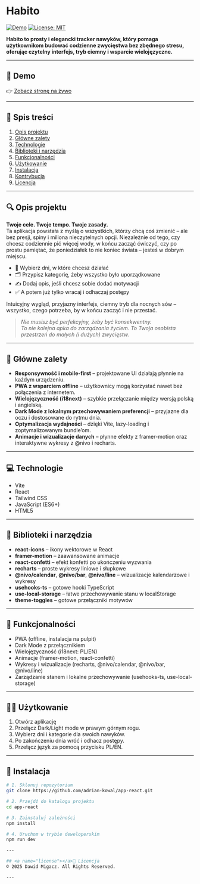 # Habito

[![Demo](https://img.shields.io/badge/demo-live-brightgreen)](https://migacz-dawid.github.io/habito-react-tailwindcss/) [![License: MIT](https://img.shields.io/badge/license-MIT-yellow.svg)](LICENSE)

**Habito to prosty i elegancki tracker nawyków, który pomaga użytkownikom budować codzienne zwycięstwa bez zbędnego stresu, oferując czytelny interfejs, tryb ciemny i wsparcie wielojęzyczne.**

---

## 🔗 Demo  
👉 [Zobacz stronę na żywo](https://migacz-dawid.github.io/habito-react-tailwindcss/)  

---

## 📑 Spis treści
1. [Opis projektu](#description)  
2. [Główne zalety](#advantages)  
4. [Technologie](#technologies)  
5. [Biblioteki i narzędzia](#libraries)
6. [Funkcjonalności](#functionalities)
7. [Użytkowanie](#use)  
8. [Instalacja](#instalation)  
9. [Kontrybucja](#kontrybucja)  
10. [Licencja](#license)  

---
## <a name="description"></a>🔍 Opis projektu
**Twoje cele. Twoje tempo. Twoje zasady.**  
Ta aplikacja powstała z myślą o wszystkich, którzy chcą coś zmienić – ale bez presji, spiny i miliona nieczytelnych opcji. Niezależnie od tego, czy chcesz codziennie pić więcej wody, w końcu zacząć ćwiczyć, czy po prostu pamiętać, że poniedziałek to nie koniec świata – jesteś w dobrym miejscu.

- 📅 Wybierz dni, w które chcesz działać  
- 🗂️ Przypisz kategorię, żeby wszystko było uporządkowane  
- ✍️ Dodaj opis, jeśli chcesz sobie dodać motywacji  
- ✅ A potem już tylko wracaj i odhaczaj postępy  

Intuicyjny wygląd, przyjazny interfejs, ciemny tryb dla nocnych sów – wszystko, czego potrzeba, by w końcu zacząć i nie przestać.  
> *Nie musisz być perfekcyjny, żeby być konsekwentny.*  
> *To nie kolejna apka do zarządzania życiem. To Twoja osobista przestrzeń do małych (i dużych) zwycięstw.*

---

## <a name="advantages"></a>💼 Główne zalety
- **Responsywność i mobile-first** – projektowane UI działają płynnie na każdym urządzeniu.  
- **PWA z wsparciem offline** – użytkownicy mogą korzystać nawet bez połączenia z internetem.  
- **Wielojęzyczność (i18next)** – szybkie przełączanie między wersją polską i angielską.  
- **Dark Mode z lokalnym przechowywaniem preferencji** – przyjazne dla oczu i dostosowane do rytmu dnia.  
- **Optymalizacja wydajności** – dzięki Vite, lazy-loading i zoptymalizowanym bundle’om.  
- **Animacje i wizualizacje danych** – płynne efekty z framer-motion oraz interaktywne wykresy z @nivo i recharts.  

---


## <a name="technologies"></a>💻 Technologie
- Vite  
- React  
- Tailwind CSS  
- JavaScript (ES6+)  
- HTML5  

---

## <a name="libraries"></a>🔧 Biblioteki i narzędzia
- **react-icons** – ikony wektorowe w React  
- **framer-motion** – zaawansowane animacje  
- **react-confetti** – efekt konfetti po ukończeniu wyzwania  
- **recharts** – proste wykresy liniowe i słupkowe  
- **@nivo/calendar**, **@nivo/bar**, **@nivo/line** – wizualizacje kalendarzowe i wykresy  
- **usehooks-ts** – gotowe hooki TypeScript  
- **use-local-storage** – łatwe przechowywanie stanu w localStorage  
- **theme-toggles** – gotowe przełączniki motywów  

---

## <a name="functionalities"></a>🌟 Funkcjonalności
- PWA (offline, instalacja na pulpit)  
- Dark Mode z przełącznikiem  
- Wielojęzyczność (i18next: PL/EN)  
- Animacje (framer-motion, react-confetti)  
- Wykresy i wizualizacje (recharts, @nivo/calendar, @nivo/bar, @nivo/line)  
- Zarządzanie stanem i lokalne przechowywanie (usehooks-ts, use-local-storage)  

---

## <a name="use"></a>🧑‍💻 Użytkowanie
1. Otwórz aplikację  
2. Przełącz Dark/Light mode w prawym górnym rogu.  
3. Wybierz dni i kategorie dla swoich nawyków.  
4. Po zakończeniu dnia wróć i odhacz postępy.  
5. Przełącz język za pomocą przycisku PL/EN.  

---

## <a name="instalation"></a>🚀 Instalacja
```bash
# 1. Sklonuj repozytorium
git clone https://github.com/adrian-kowal/app-react.git

# 2. Przejdź do katalogu projektu
cd app-react

# 3. Zainstaluj zależności
npm install

# 4. Uruchom w trybie deweloperskim
npm run dev

---

## <a name="license"></a>📄 Licencja
© 2025 Dawid Migacz. All Rights Reserved.  

---
